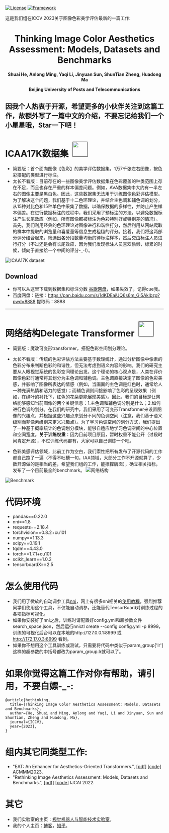 [![License](https://img.shields.io/badge/License-Apache%202.0-blue.svg)](https://opensource.org/licenses/Apache-2.0)
[![Framework](https://img.shields.io/badge/PyTorch-%23EE4C2C.svg?&logo=PyTorch&logoColor=white)](https://pytorch.org/)

这是我们组在ICCV 2023关于图像色彩美学评估最新的一篇工作: 

<div align="center">
<h1>
<b>
Thinking Image Color Aesthetics Assessment: Models, Datasets and Benchmarks
</b>
</h1>
<h4>
<b>
Shuai He, Anlong Ming, Yaqi Li, Jinyuan Sun, ShunTian Zheng, Huadong Ma
    
Beijing University of Posts and Telecommunications
</b>
</h4>
</div>

因我个人热衷于开源，希望更多的小伙伴关注到这篇工作，故额外写了一篇中文的介绍，不要忘记给我们一个小星星哦，Star一下吧！
------------------------------------------------------------------------------------------------------------

# ICAA17K数据集 &nbsp;<a href=""><img width="48" src="https://github.com/woshidandan/Image-Color-Aesthetics-Assessment/assets/15050507/94354c2b-c70e-4d31-bc40-4a2c76d671ff"></a>
* 简要版：首个面向图像【色彩】的美学评估数据集，1万7千张左右图像，按色彩搭配的类型进行标注。
* 太长不看版：目前存在的一些图像美学评估数据集在色彩覆盖的种类范围上存在不足，而且也存在严重的样本偏差问题。例如，AVA数据集中大约有一半左右的图像主要是黑白色。因此，这些数据集无法用于训练图像色彩评估模型。为了解决这个问题，我们基于十二色环理论，并结合主色调和辅色调的划分，从15种对比色和15种单色中采集了数据，以确保数据的多样性，并防止产生样本偏差。在进行数据标注的过程中，我们采用了预标注的方法，以避免数据标注产生长尾效应（例如，所有图像都被标注为色彩特别好或特别差的情况）。首先，我们利用经典的色环理论对图像进行和谐性打分，然后利用从网站爬取的样本中提取的浏览量和喜爱量等信息生成粗糙的评分。接着，我们将这两部分评分结合起来，筛选出各分段数量均衡的待标注样本，然后交由标注人员进行打分（不过还是会有长尾效应，因为我们发现标注人员喜欢偷懒，标累的时候，倾向于直接给一个中间的评分-_-!）。


![ICAA17K dataset](https://github.com/woshidandan/Image-Color-Aesthetics-Assessment/assets/15050507/bedbe5bc-0144-4714-a47f-94aaeb2951f7) 


## Download
* 你可以从这里下载到数据集和标注分数 [谷歌网盘](https://drive.google.com/file/d/18PDtXiQNqHe8NUFK9jpuAjBp2MxRjRGM/view?pli=1)，如果失效了，记得cue我。
* 百度网盘：链接：https://pan.baidu.com/s/1dKDEaiUQ6s6m_Gl5AkIbzg?pwd=8888 
提取码：8888



------------------------------------------------------------------------------------------------------------

# 网络结构Delegate Transformer &nbsp;<a href=""><img width="48" src="https://github.com/woshidandan/Image-Color-Aesthetics-Assessment/assets/15050507/94354c2b-c70e-4d31-bc40-4a2c76d671ff"></a>
* 简要版：魔改可变形transformer，搭配色彩空间划分理论。
* 太长不看版：传统的色彩评估方法主要基于数理统计，通过分析图像中像素的色彩分布来判断色彩的和谐性，但无法考虑到语义内容的影响。我们的研究主要从人眼视觉系统的色彩空间理论出发。这个理论的核心观点是，人类在评价图像色彩时通常将其划分为主色调和辅色调。主色调直接决定了图像的色彩美感，并影响了图像所表达的情感（例如，当画面的主色调是红色时，通常给人一种充满热情和活力的感觉）；而辅色调则间接影响了色彩的呈现效果（例如，在绿叶的衬托下，红色的花朵更能展现美感）。因此，我们的目标是让网络能够感知当前图像的两个关键信息：1.主色调和辅色调分别是什么；2.如何进行色调的划分。在我们的研究中，我们采用了可变形Transformer来设置图像的兴趣点，并根据这些兴趣点来划分不同的色调空间（注意，我们基于语义级别而非像素级别来定义兴趣点）。为了学习色调空间的划分方式，我们提出了一种基于概率统计的色调划分模块，能够自适应地学习色调空间的中心位置和空间宽度。**关于训练权重**：因为目前项目原因，暂时权重不能公开（过段时间肯定开源），不过训练代码都有，大家可以自己训练一个吧。

* 色彩美感评估领域，此前工作为空白，我们索性把所有发布了开源代码的工作都自己跑了一遍（不得不吐槽一句，IAA领域，大部分工作不开源就算了，少数开源做的是相当的差，希望我们组的工作，能撑撑牌面），确立相关指标，发布了一个目前最全的benchmark。
![网络结构](https://github.com/woshidandan/Image-Color-Aesthetics-Assessment/assets/15050507/7cb28baf-65c0-41fe-a5a0-7d0078a3e8cc)

![Benchmark](https://github.com/woshidandan/Image-Color-Aesthetics-Assessment/assets/15050507/e555a052-1a7c-45cb-af96-8808577ca930)


# 代码环境
* pandas==0.22.0
* nni==1.8
* requests==2.18.4
* torchvision==0.8.2+cu101
* numpy==1.13.3
* scipy==0.19.1
* tqdm==4.43.0
* torch==1.7.1+cu101
* scikit_learn==1.0.2
* tensorboardX==2.5

# 怎么使用代码
* 我们用了微软的自动调参工具[nni](https://github.com/microsoft/nni)，网上有很多nni相关的[使用教程](https://blog.csdn.net/weixin_43653494/article/details/101039198)，强烈推荐同学们使用这个工具，不仅能自动调参，还能替代TensorBoard对训练过程的各项指标可视化。
* 如果你安装好了nni之后，训练时请配置好config.yml和超参数文件search_space.json，然后运行nnictl create --config config.yml -p 8999，训练的可视化后台可以在本地的http://127.0.0.1:8999 或 http://172.17.0.3:8999 看到。
* 如果你不想用这个工具训练或测试，只需要将代码中类似于param_group['lr']这样的超参数的中括号都改为param_group.lr就可以了。


# 如果你觉得这篇工作对你有帮助，请引用，不要白嫖-_-:
```
@article{hethinking,
  title={Thinking Image Color Aesthetics Assessment: Models, Datasets and Benchmarks},
  author={He, Shuai and Ming, Anlong and Yaqi, Li and Jinyuan, Sun and ShunTian, Zheng and Huadong, Ma},
  journal={ICCV},
  year={2023},
}
```

# 组内其它同类型工作:
+ "EAT: An Enhancer for Aesthetics-Oriented Transformers.", [[pdf]](https://github.com/woshidandan/Image-Aesthetics-Assessment/blob/main/Paper_ID_847_EAT%20An%20Enhancer%20for%20Aesthetics-Oriented%20Transformers.pdf) [[code]](https://github.com/woshidandan/Image-Aesthetics-Assessment/tree/main) ACMMM2023.
+ "Rethinking Image Aesthetics Assessment: Models, Datasets and Benchmarks.", [[pdf]](https://www.ijcai.org/proceedings/2022/0132.pdf) [[code]](https://github.com/woshidandan/TANet) IJCAI 2022.

# 其它
* 我们实验室的主页：[视觉机器人与智能技术实验室](http://www.mrobotit.cn/Default.aspx)。
* 我的个人主页：[博客](https://xiaohegithub.cn/)，[知乎](https://www.zhihu.com/people/wo-shi-dan-dan-87)。



